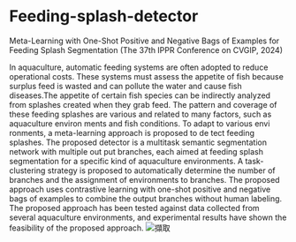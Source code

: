 # Feeding-splash-detector
Meta-Learning with One-Shot Positive and Negative Bags of Examples for Feeding Splash Segmentation (The 37th IPPR Conference on CVGIP, 2024)

In aquaculture, automatic feeding systems are often adopted to reduce operational costs. These systems must assess the appetite of fish because surplus feed is wasted and can pollute the water and cause fish diseases.The appetite of certain fish species can be indirectly analyzed from splashes created when they grab feed. The pattern and coverage of these feeding splashes are various and related to many factors, such as aquaculture environ ments and fish conditions. To adapt to various envi ronments, a meta-learning approach is proposed to de tect feeding splashes. The proposed detector is a multitask semantic segmentation network with multiple out put branches, each aimed at feeding splash segmentation for a specific kind of aquaculture environments. A task-clustering strategy is proposed to automatically determine the number of branches and the assignment of environments to branches. The proposed approach uses contrastive learning with one-shot positive and negative bags of examples to combine the output branches without human labeling. The proposed approach has been tested against data collected from several aquaculture environments, and experimental results have shown the feasibility of the proposed approach.
![擷取](https://github.com/user-attachments/assets/9e152236-7b9a-49c9-9251-e04d91075849)

